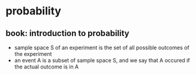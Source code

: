 # probability

## book: introduction to probability
- sample space S of an experiment is the set of all possible outcomes of the experiment
- an event A is a subset of sample space S, and we say that A occured if the actual outcome is in A
